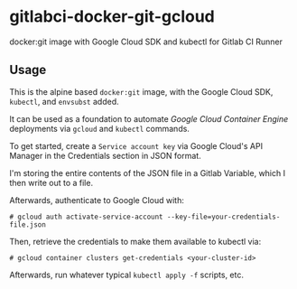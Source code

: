 # gitlabci-docker-git-gcloud
docker:git image with Google Cloud SDK and kubectl for Gitlab CI Runner

## Usage

This is the alpine based `docker:git` image, with the Google Cloud SDK, `kubectl`, and `envsubst` added.

It can be used as a foundation to automate _Google Cloud Container Engine_ deployments via `gcloud` and `kubectl` commands.

To get started, create a `Service account key` via Google Cloud's API Manager in the Credentials section in JSON format.

I'm storing the entire contents of the JSON file in a Gitlab Variable, which I then write out to a file.

Afterwards, authenticate to Google Cloud with:

    # gcloud auth activate-service-account --key-file=your-credentials-file.json

Then, retrieve the credentials to make them available to kubectl via:

    # gcloud container clusters get-credentials <your-cluster-id>

Afterwards, run whatever typical `kubectl apply -f` scripts, etc.

